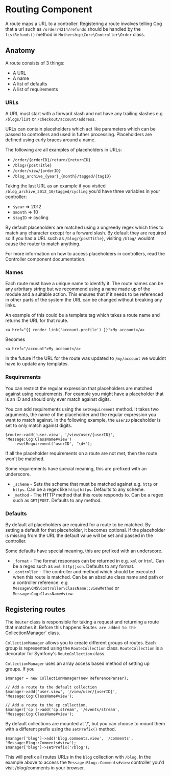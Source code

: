 # Routing Component

A route maps a URL to a controller. Registering a route involves telling Cog that a url such as `/order/4214/refunds` should be handled by the `listRefunds()` method in  `Mothership\Core\Controller\Order` class.

## Anatomy

A route consists of 3 things:

- A URL
- A name
- A list of defaults
- A list of requirements

### URLs

A URL must start with a forward slash and not have any trailing slashes e.g `/blogs/list` or `/checkout/account/address`.

URLs can contain placeholders which act like parameters which can be passed to controllers and used in futher processing. Placeholders are defined using curly braces around a name.

The following are all examples of placeholders in URLs:

- `/order/{orderID}/return/{returnID}`
- `/blog/{postTitle}`
- `/order/view/{orderID}`
- `/blog_archive_{year}_{month}/tagged/{tagID}`

Taking the last URL as an example if you visited `/blog_archive_2012_10/tagged/cycling` you'd have three variables in your controller:

- `$year` => 2012
- `$month` => 10
- `$tagID` => cycling

By default placeholders are matched using a ungreedy regex which tries to match any character except for a forward slash. By default they are required so if you had a URL such as `/blog/{postTitle}`, visiting `/blog/` wouldnt cause the router to match anything.

For more information on how to access placeholders in controllers, read the Controller component documentation.

### Names

Each route must have a unique name to identify it. The route names can be any arbritary string but we recommend using a name made up of the module and a suitable action. This ensures that if it needs to be referenced in other parts of the system the URL can be changed without breaking any links.

An example of this could be a template tag which takes a route name and returns the URL for that route.

    <a href="{{ render_link('account.profile') }}">My account</a>

Becomes

    <a href="/account">My account</a>

In the future if the URL for the route was updated to `/my/account` we wouldnt have to update any templates.

### Requirements

You can restrict the regular expression that placeholders are matched against using requirements. For example you might have a placeholder that is an ID and should only ever match against digits.

You can add requirements using the `setRequirement` method. It takes two arguments, the name of the placeholder and the regular expression you want to match against. In the following example, the `userID` placeholder is set to only match against digits.

	$router->add('user.view', '/view/user/{userID}', 'Message:Cog:ClassName#view')
		->setRequirement('userID', '\d+');

If all the placeholder requirements on a route are not met, then the route won't be matched.

Some requirements have special meaning, this are prefixed with an underscore.

- `_scheme` - Sets the scheme that must be matched against e.g. `http` or `https`. Can be a regex like `http|https`. Defaults to any scheme.
- `_method` - The HTTP method that this route responds to. Can be a regex such as `GET|POST`. Defaults to any method.

### Defaults

By default all placeholders are required for a route to be matched. By setting a default for that placeholder, it becomes optional. If the placeholder is missing from the URL the default value will be set and passed in the controller.

Some defaults have special meaning, this are prefixed with an underscore.

- `_format` - The format responses can be returned in e.g. `xml` or `html`. Can be a regex such as `xml|http|json`. Defaults to any format.
- `_controller` - The controller and method which should be executed when this route is matched. Can be an absolute class name and path or a controller reference. e.g `Message\CMS\Controller\ClassName::viewMethod` or `Message:Cog:ClassName#view`.


## Registering routes

The `Router` class is responsible for taking a request and returning a route that matches it. Before this happens Route`s are added to the `CollectionManager` class.

`CollectionManager` allows you to create different groups of routes. Each group is represented using the `RouteCollection` class. `RouteCollection` is a decorator for Symfony's `RouteCollection` class.

`CollectionManager` uses an array access based method of setting up groups. If you

	$manager = new CollectionManager(new ReferenceParser);

	// Add a route to the default collection
	$manager->add('user.view', '/view/user/{userID}', 'Message:Cog:ClassName#view');

	// Add a route to the cp collection.
	$manager['cp']->add('cp.stream', '/events/stream', 'Message:Cog:ClassName#view');

By default collections are mounted at '/', but you can choose to mount them with a different prefix using the `setPrefix()` method.

	$manager['blog']->add('blog.comments.view', '/comments', 'Message:Blog::Comments#view');
	$manager['blog']->setPrefix('/blog');

This will prefix all routes URLs in the `blog` collection with `/blog`. In the example above to access the `Message:Blog::Comments#view` controller you'd visit /blog/comments in your browser.
